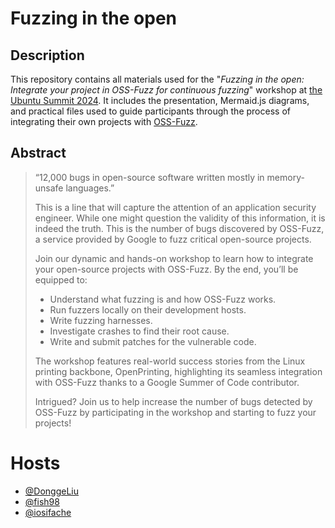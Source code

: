 # Fuzzing in the open

## Description

This repository contains all materials used for the "*Fuzzing in the open: Integrate your project in OSS-Fuzz for continuous fuzzing*" workshop at [the Ubuntu Summit 2024](https://events.canonical.com/event/51/contributions/540/). It includes the presentation, Mermaid.js diagrams, and practical files used to guide participants through the process of integrating their own projects with [OSS-Fuzz](https://github.com/google/oss-fuzz).

## Abstract

> “12,000 bugs in open-source software written mostly in memory-unsafe languages.”
> 
> This is a line that will capture the attention of an application security engineer. While one might question the validity of this information, it is indeed the truth. This is the number of bugs discovered by OSS-Fuzz, a service provided by Google to fuzz critical open-source projects.
> 
> Join our dynamic and hands-on workshop to learn how to integrate your open-source projects with OSS-Fuzz. By the end, you’ll be equipped to:
> 
> - Understand what fuzzing is and how OSS-Fuzz works.
> - Run fuzzers locally on their development hosts.
> - Write fuzzing harnesses.
> - Investigate crashes to find their root cause.
> - Write and submit patches for the vulnerable code.
> 
> The workshop features real-world success stories from the Linux printing backbone, OpenPrinting, highlighting its seamless integration with OSS-Fuzz thanks to a Google Summer of Code contributor.
> 
> Intrigued? Join us to help increase the number of bugs detected by OSS-Fuzz by participating in the workshop and starting to fuzz your projects!

# Hosts

- [@DonggeLiu](https://github.com/DonggeLiu)
- [@fish98](https://github.com/fish98)
- [@iosifache](https://github.com/iosifache)
